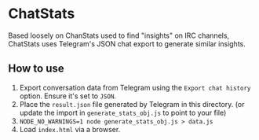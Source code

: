 # ChatStats

Based loosely on ChanStats used to find "insights" on IRC channels, ChatStats uses Telegram's JSON chat export to generate similar insights.

## How to use

1. Export conversation data from Telegram using the `Export chat history` option. Ensure it's set to `JSON`.
2. Place the `result.json` file generated by Telegram in this directory. (or update the import in `generate_stats_obj.js` to point to your file)
3. `NODE_NO_WARNINGS=1 node generate_stats_obj.js > data.js`
4. Load `index.html` via a browser.
